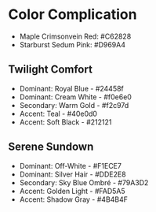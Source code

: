 # Color Complication

- Maple Crimsonvein Red: #C62828
- Starburst Sedum Pink: #D969A4

## Twilight Comfort

- Dominant: Royal Blue - #24458f
- Dominant: Cream White - #f0e6e0
- Secondary: Warm Gold - #f2c97d
- Accent: Teal - #40e0d0
- Accent: Soft Black - #212121

## Serene Sundown

- Dominant: Off-White - #F1ECE7
- Dominant: Silver Hair - #DDE2E8
- Secondary: Sky Blue Ombré - #79A3D2
- Accent: Golden Light - #FAD5A5
- Accent: Shadow Gray - #4B4B4F